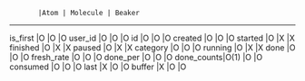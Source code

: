            |Atom | Molecule | Beaker
-------------------------------------
is_first   |O    |O         |O
user_id    |O    |O         |O
id         |O    |O         |O
created    |O    |O         |O
started    |O    |X         |X
finished   |O    |X         |X
paused     |O    |X         |X
category   |O    |O         |O
running    |O    |X         |X
done       |O    |O         |O
fresh_rate |O    |O         |O
done_per   |O    |O         |O
done_counts|O(1) |O         |O
consumed   |O    |O         |O
last       |X    |O         |O
buffer     |X    |O         |O

